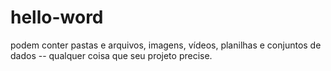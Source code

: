 # hello-word
podem conter pastas e arquivos, imagens, vídeos, planilhas e conjuntos de dados -- qualquer coisa que seu projeto precise.
